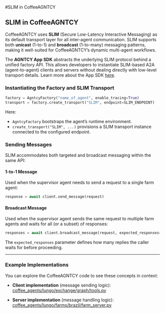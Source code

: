 #SLIM in CoffeeAGNTCY

## SLIM in CoffeeAGNTCY  

CoffeeAGNTCY uses **SLIM** (Secure Low-Latency Interactive Messaging) as its default transport layer for all inter-agent communication. SLIM supports both **unicast** (1-to-1) and **broadcast** (1-to-many) messaging patterns, making it well-suited for CoffeeAGNTCY’s dynamic multi-agent workflows.  

The **AGNTCY App SDK** abstracts the underlying SLIM protocol behind a unified factory API. This allows developers to instantiate SLIM-based A2A (agent-to-agent) clients and servers without dealing directly with low-level transport details. Learn more about the App SDK [here](https://github.com/agntcy/app-sdk).

### Instantiating the Factory and SLIM Transport  

```python
factory = AgntcyFactory("name_of_agent", enable_tracing=True)
transport = factory.create_transport("SLIM", endpoint=SLIM_ENDPOINT)
```

Here:  
- `AgntcyFactory` bootstraps the agent’s runtime environment.  
- `create_transport("SLIM", ...)` provisions a SLIM transport instance connected to the configured endpoint.  

### Sending Messages  

SLIM accommodates both targeted and broadcast messaging within the same API:  

#### 1-to-1 Message  
Used when the supervisor agent needs to send a request to a single farm agent:  

```python
response = await client.send_message(request)
```

#### Broadcast Message  
Used when the supervisor agent sends the same request to multiple farm agents and waits for all (or a subset) of responses:  

```python
responses = await client.broadcast_message(request, expected_responses=3)
```

The `expected_responses` parameter defines how many replies the caller waits for before proceeding.  

---

### Example Implementations  

You can explore the CoffeeAGNTCY code to see these concepts in context:  

- **Client implementation** (message sending logic):  
  [coffee_agents/lungo/exchange/graph/tools.py](https://github.com/agntcy/coffeeAgntcy/blob/main/coffeeAGNTCY/coffee_agents/lungo/exchange/graph/tools.py)  

- **Server implementation** (message handling logic):  
  [coffee_agents/lungo/farms/brazil/farm_server.py](https://github.com/agntcy/coffeeAgntcy/blob/main/coffeeAGNTCY/coffee_agents/lungo/farms/brazil/farm_server.py)  





